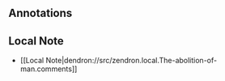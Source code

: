 ## Annotations

## Local Note
- [[Local Note|dendron://src/zendron.local.The-abolition-of-man.comments]]
